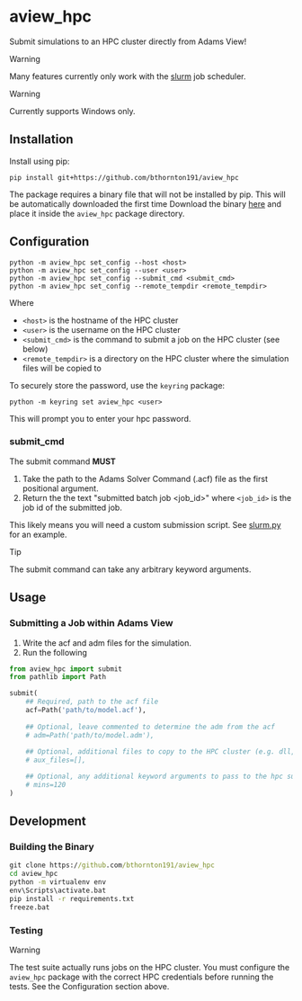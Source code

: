 # aview_hpc

Submit simulations to an HPC cluster directly from Adams View!

> [!WARNING]
> Many features currently only work with the [slurm](https://slurm.schedmd.com/) job scheduler.

> [!WARNING]
> Currently supports Windows only.

## Installation

Install using pip:
```shell
pip install git+https://github.com/bthornton191/aview_hpc
```

The package requires a binary file that will not be installed by pip. This will be automatically 
downloaded the first time Download the binary 
[here](https://github.com/bthornton191/aview_hpc/releases/latest/download/aview_hpc.exe)
and place it inside the `aview_hpc` package directory. 


## Configuration

```shell
python -m aview_hpc set_config --host <host>
python -m aview_hpc set_config --user <user>
python -m aview_hpc set_config --submit_cmd <submit_cmd>
python -m aview_hpc set_config --remote_tempdir <remote_tempdir>
```

Where 
- `<host>` is the hostname of the HPC cluster
- `<user>` is the username on the HPC cluster
- `<submit_cmd>` is the command to submit a job on the HPC cluster (see below)
- `<remote_tempdir>` is a directory on the HPC cluster where the simulation files will be copied to

To securely store the password, use the `keyring` package:
```shell
python -m keyring set aview_hpc <user>
```
This will prompt you to enter your hpc password.

### submit_cmd

The submit command **MUST** 

1. Take the path to the Adams Solver Command (.acf) file as the first positional argument. 
2. Return the the text "submitted batch job <job_id>" where `<job_id>` is the job id of the submitted job. 

This likely means you will need a custom submission script. See [slurm.py](hpc_scripts/slurm.py) for an example.

> [!TIP]
> The submit command can take any arbitrary keyword arguments.

## Usage

### Submitting a Job within Adams View

1. Write the acf and adm files for the simulation.
2. Run the following
```python
from aview_hpc import submit
from pathlib import Path

submit(
    ## Required, path to the acf file
    acf=Path('path/to/model.acf'),
    
    ## Optional, leave commented to determine the adm from the acf
    # adm=Path('path/to/model.adm'), 
    
    ## Optional, additional files to copy to the HPC cluster (e.g. dll, xmt, etc)
    # aux_files=[], 

    ## Optional, any additional keyword arguments to pass to the hpc submit command
    # mins=120
)
```

## Development

### Building the Binary
```bat
git clone https://github.com/bthornton191/aview_hpc
cd aview_hpc
python -m virtualenv env
env\Scripts\activate.bat
pip install -r requirements.txt
freeze.bat
```

### Testing

> [!WARNING]
> The test suite actually runs jobs on the HPC cluster. You must configure the `aview_hpc` package 
> with the correct HPC credentials before running the tests. See the Configuration section above.
 
